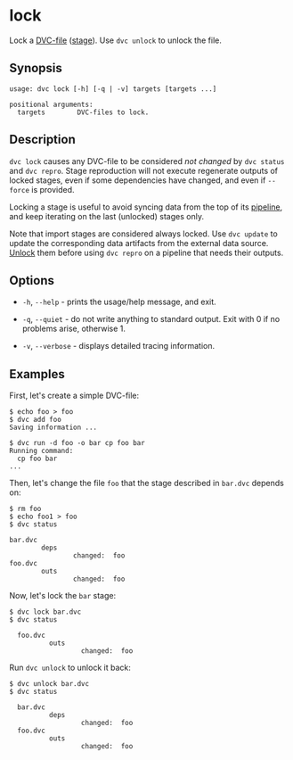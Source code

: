# lock

Lock a [DVC-file](/doc/user-guide/dvc-file-format)
([stage](/doc/command-reference/run)). Use `dvc unlock` to unlock the file.

## Synopsis

```usage
usage: dvc lock [-h] [-q | -v] targets [targets ...]

positional arguments:
  targets        DVC-files to lock.
```

## Description

`dvc lock` causes any DVC-file to be considered _not changed_ by `dvc status`
and `dvc repro`. Stage reproduction will not execute regenerate
<abbr>outputs</abbr> of locked stages, even if some dependencies have changed,
and even if `--force` is provided.

Locking a stage is useful to avoid syncing data from the top of its
[pipeline](/doc/command-reference/pipeline), and keep iterating on the last
(unlocked) stages only.

Note that <abbr>import stages</abbr> are considered always locked. Use
`dvc update` to update the corresponding <abbr>data artifacts</abbr> from the
external data source. [Unlock](/doc/command-reference/unlock) them before using
`dvc repro` on a pipeline that needs their outputs.

## Options

- `-h`, `--help` - prints the usage/help message, and exit.

- `-q`, `--quiet` - do not write anything to standard output. Exit with 0 if no
  problems arise, otherwise 1.

- `-v`, `--verbose` - displays detailed tracing information.

## Examples

First, let's create a simple DVC-file:

```dvc
$ echo foo > foo
$ dvc add foo
Saving information ...

$ dvc run -d foo -o bar cp foo bar
Running command:
  cp foo bar
...
```

Then, let's change the file `foo` that the stage described in `bar.dvc` depends
on:

```dvc
$ rm foo
$ echo foo1 > foo
$ dvc status

bar.dvc
        deps
                changed:  foo
foo.dvc
        outs
                changed:  foo
```

Now, let's lock the `bar` stage:

```dvc
$ dvc lock bar.dvc
$ dvc status

  foo.dvc
          outs
                  changed:  foo
```

Run `dvc unlock` to unlock it back:

```dvc
$ dvc unlock bar.dvc
$ dvc status

  bar.dvc
          deps
                  changed:  foo
  foo.dvc
          outs
                  changed:  foo
```

